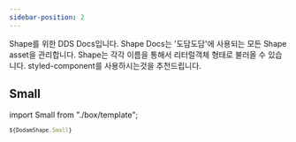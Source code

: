 ```yaml
---
sidebar-position: 2
---
```


Shape를 위한 DDS Docs입니다. Shape Docs는 '도담도담'에 사용되는 모든 Shape asset을 관리합니다. Shape는 각각 이름을 통해서 리터럴객체 형태로 불러올 수 있습니다. styled-component를 사용하시는것을 추천드립니다.

## Small

import Small from "./box/template";

<Small size="Small" />

```ts title="style.ts"
${DodamShape.Small}
```
